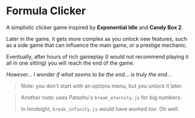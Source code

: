 # Formula Clicker

A simplistic clicker game inspired by **Exponential Idle** and **Candy Box 2**.

Later in the game, it gets more complex as you unlock new features, such as a side game that can influence the main game, or a prestige mechanic.

Eventually, after hours of rich gameplay (I would not recommend playing it all in one sitting) you will reach the end of the game.

*However... I wonder if what seems to be the end... is truly the end...*

> Note: you don't start with an options menu, but you unlock it later.

> Another note: uses Patashu's `break_eternity.js` for big numbers.
>
> In hindsight, `break_infinity.js` would have worked too. Oh well.

